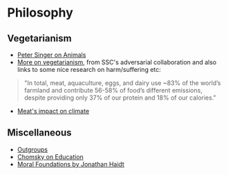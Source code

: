 # Philosophy

## Vegetarianism
- [Peter Singer on
  Animals](http://faculty.webster.edu/corbetre/philosophy/animals/singer-text.html)
- [More on
  vegetarianism](https://slatestarcodex.com/2019/12/11/acc-is-eating-meat-a-net-harm/),
  from SSC's adversarial collaboration and also links to some nice research on
  harm/suffering etc:
> "In total, meat, aquaculture, eggs, and dairy use ~83% of the world’s farmland
> and contribute 56-58% of food’s different emissions, despite providing only
> 37% of our protein and 18% of our calories."
- [Meat's impact on climate](https://arstechnica.com/science/2018/12/oh-sorry-is-eating-meat-bad-for-the-planet-i-didnt-know)

## Miscellaneous
- [Outgroups](https://slatestarcodex.com/2014/09/30/i-can-tolerate-anything-except-the-outgroup)
- [Chomsky on Education](https://chomsky.info/warfare02)
- [Moral Foundations by Jonathan Haidt](http://www.moralfoundations.org)

